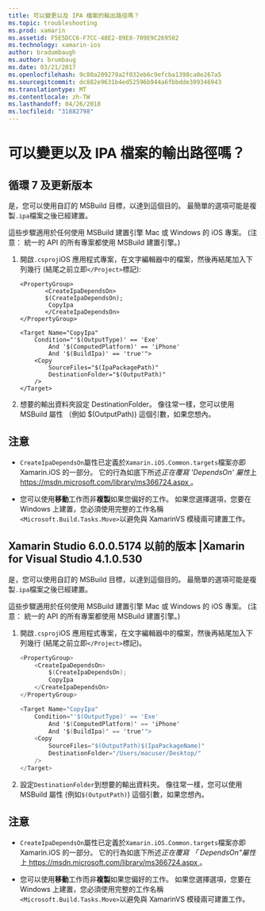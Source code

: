 ```yaml
---
title: 可以變更以及 IPA 檔案的輸出路徑嗎？
ms.topic: troubleshooting
ms.prod: xamarin
ms.assetid: F5E5DCC6-F7CC-48E2-89E8-709E9C269502
ms.technology: xamarin-ios
author: bradumbaugh
ms.author: brumbaug
ms.date: 03/21/2017
ms.openlocfilehash: 9c80a209279a2f032eb6c9efcba1398ca0e267a5
ms.sourcegitcommit: dc882e9631b4ed52596b944a6fbbdde309346943
ms.translationtype: MT
ms.contentlocale: zh-TW
ms.lasthandoff: 04/26/2018
ms.locfileid: "31882798"
---
```

# <a name="can-i-change-the-output-path-of-the-ipa-file"></a>可以變更以及 IPA 檔案的輸出路徑嗎？

## <a name="for-cycle-7-and-higher"></a>循環 7 及更新版本
是，您可以使用自訂的 MSBuild 目標，以達到這個目的。 最簡單的選項可能是複製`.ipa`檔案之後已經建置。

這些步驟適用於任何使用 MSBuild 建置引擎 Mac 或 Windows 的 iOS 專案。 (注意： 統一的 API 的所有專案都使用 MSBuild 建置引擎。)

1. 開啟`.csproj`iOS 應用程式專案，在文字編輯器中的檔案，然後再結尾加入下列幾行 (結尾之前立即`</Project>`標記):
    
    ```
    <PropertyGroup>
           <CreateIpaDependsOn>
           $(CreateIpaDependsOn);
            CopyIpa
           </CreateIpaDependsOn>
    </PropertyGroup>
    
    <Target Name="CopyIpa"
        Condition="'$(OutputType)' == 'Exe'
            And '$(ComputedPlatform)' == 'iPhone'
            And '$(BuildIpa)' == 'true'">
        <Copy
            SourceFiles="$(IpaPackagePath)"
            DestinationFolder="$(OutputPath)"
        />
    </Target>
    ```

2. 想要的輸出資料夾設定 DestinationFolder。 像往常一樣，您可以使用 MSBuild 屬性 （例如 $(OutputPath)) 這個引數，如果您想內。

## <a name="notes"></a>注意
- `CreateIpaDependsOn`屬性已定義於`Xamarin.iOS.Common.targets`檔案亦即 Xamarin.iOS 的一部分。 它的行為如底下所述*正在覆寫 'DependsOn' 屬性*上[ https://msdn.microsoft.com/library/ms366724.aspx ](https://msdn.microsoft.com/library/ms366724.aspx)。

- 您可以使用**移動**工作而非**複製**如果您偏好的工作。 如果您選擇選項，您要在 Windows 上建置，您必須使用完整的工作名稱`<Microsoft.Build.Tasks.Move>`以避免與 XamarinVS 模稜兩可建置工作。

## <a name="for-versions-before-xamarin-studio-6005174--xamarin-for-visual-studio-410530"></a>Xamarin Studio 6.0.0.5174 以前的版本 |Xamarin for Visual Studio 4.1.0.530

是，您可以使用自訂的 MSBuild 目標，以達到這個目的。 最簡單的選項可能是複製`.ipa`檔案之後已經建置。

這些步驟適用於任何使用 MSBuild 建置引擎 Mac 或 Windows 的 iOS 專案。 (注意： 統一的 API 的所有專案都使用 MSBuild 建置引擎。)

1. 開啟`.csproj`iOS 應用程式專案，在文字編輯器中的檔案，然後再結尾加入下列幾行 (結尾之前立即`</Project>`標記)。

    ```csharp
    <PropertyGroup>
        <CreateIpaDependsOn>
            $(CreateIpaDependsOn);
            CopyIpa
        </CreateIpaDependsOn>
    </PropertyGroup>
    
    <Target Name="CopyIpa"
        Condition="'$(OutputType)' == 'Exe'
            And '$(ComputedPlatform)' == 'iPhone'
            And '$(BuildIpa)' == 'true'">
        <Copy
            SourceFiles="$(OutputPath)$(IpaPackageName)"
            DestinationFolder="/Users/macuser/Desktop/"
        />
    </Target>
    ```

2. 設定`DestinationFolder`到想要的輸出資料夾。 像往常一樣，您可以使用 MSBuild 屬性 (例如`$(OutputPath)`) 這個引數，如果您想內。

## <a name="notes"></a>注意
- `CreateIpaDependsOn`屬性已定義於`Xamarin.iOS.Common.targets`檔案亦即 Xamarin.iOS 的一部分。 它的行為如底下所述*正在覆寫 「 DependsOn"屬性*上[ https://msdn.microsoft.com/library/ms366724.aspx ](https://msdn.microsoft.com/library/ms366724.aspx)。

- 您可以使用**移動**工作而非**複製**如果您偏好的工作。 如果您選擇選項，您要在 Windows 上建置，您必須使用完整的工作名稱`<Microsoft.Build.Tasks.Move>`以避免與 XamarinVS 模稜兩可建置工作。
